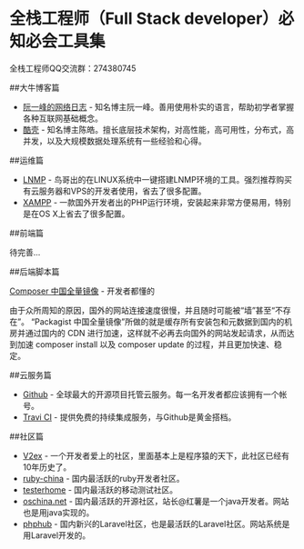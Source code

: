 # 全栈工程师（Full Stack developer）必知必会工具集
全栈工程师QQ交流群：274380745

##大牛博客篇
- [阮一峰的网络日志](http://www.ruanyifeng.com/blog/) - 知名博主阮一峰。善用使用朴实的语言，帮助初学者掌握各种互联网基础概念。
- [酷壳](http://coolshell.cn/) - 知名博主陈皓。擅长底层技术架构，对高性能，高可用性，分布式，高并发，以及大规模数据处理系统有一些经验和心得。

##运维篇

- [LNMP](http://lnmp.org/) - 鸟哥出的在LINUX系统中一键搭建LNMP环境的工具。强烈推荐购买有云服务器和VPS的开发者使用，省去了很多配置。
- [XAMPP](https://www.apachefriends.org/zh_cn/index.html) - 一款国外开发者出的PHP运行环境，安装起来非常方便易用，特别是在OS X上省去了很多配置。

##前端篇

待完善...

##后端脚本篇

[Composer 中国全量镜像](http://pkg.phpcomposer.com/) - 开发者都懂的

由于众所周知的原因，国外的网站连接速度很慢，并且随时可能被“墙”甚至“不存在”。
“Packagist 中国全量镜像”所做的就是缓存所有安装包和元数据到国内的机房并通过国内的 CDN 进行加速，这样就不必再去向国外的网站发起请求，从而达到加速 composer install 以及 composer update 的过程，并且更加快速、稳定。

##云服务篇

- [Github](https://github.com/) - 全球最大的开源项目托管云服务。每一名开发者都应该拥有一个帐号。
- [Travi CI](https://travis-ci.org/) - 提供免费的持续集成服务，与Github是黄金搭档。

##社区篇

- [V2ex](http://www.v2ex.com/) - 一个开发者爱上的社区，里面基本上是程序猿的天下，此社区已经有10年历史了。
- [ruby-china](https://ruby-china.org/) - 国内最活跃的ruby开发者社区。
- [testerhome](https://testerhome.com/) - 国内最活跃的移动测试社区。
- [oschina.net](http://www.oschina.net/) - 国内最活跃的开源社区，站长@红薯是一个java开发者。网站也是用java实现的。
- [phphub](https://phphub.org/) - 国内新兴的Laravel社区，也是最活跃的Laravel社区。网站系统是用Laravel开发的。




